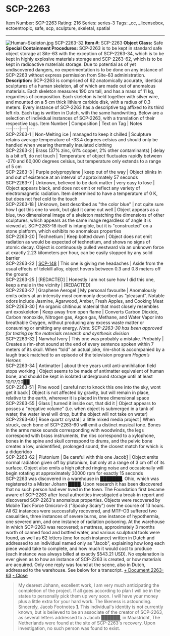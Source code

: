 # SCP-2263
Item Number: SCP-2263
Rating: 216
Series: series-3
Tags: _cc, _licensebox, ectoentropic, safe, scp, sculpture, skeletal, spatial

---

![Human-Skeleton.jpg](https://scp-wiki.wdfiles.com/local--files/scp-2263/Human-Skeleton.jpg)
SCP-2263-32
**Item #:** SCP-2263
**Object Class:** Safe
**Special Containment Procedures:** SCP-2263 is to be kept in standard safe object storage at Site-63 with the exception of SCP-2263-34, which is to be kept in highly explosive materials storage and SCP-2263-62, which is to be kept in radioactive materials storage. Due to potential as of yet undiscovered dangers, no experimentation is to be done on any instance of SCP-2263 without express permission from Site-63 administration.
**Description:** SCP-2263 is comprised of 62 anatomically accurate, identical sculptures of a human skeleton, all of which are made out of anomalous materials. Each skeleton measures 190 cm tall, and has a mass of 11 kg, regardless of composition. Each skeleton is held together with silver wire, and mounted on a 5 cm thick lithium carbide disk, with a radius of 0.3 meters. Every instance of SCP-2263 has a descriptive tag affixed to its third left rib. Each tag is written in Dutch, with the same handwriting. Below are a selection of individual instances of SCP-2263, with a translation of their respective tags.
Item Number | Composition | Text on Tag | Notes  
---|---|---|---  
SCP-2263-1 | Non-Melting ice | managed to keep it chilled | Sculpture retains average temperature of -33.4 degrees celsius and should only be handled when wearing thermally insulated clothing  
SCP-2263-2 | Brass (37% zinc, 61% copper, 2% other contaminants) | delay is a bit off, do not touch | Temperature of object fluctuates rapidly between -270 and 60,000 degrees celsius, but temperature only extends to a range of 5 cm  
SCP-2263-3 | Purple polypropylene | keep out of the way | Object blinks in and out of existence at an interval of approximately 57 seconds  
SCP-2263-7 | Unknown, believed to be dark matter | very easy to lose | Object appears black, and does not emit or reflect any variety of electromagnetic radiation. Item determined to have a temperature of 0 K, but does not feel cold to the touch  
SCP-2263-18 | Unknown, best described as "the color blue" | not quite sure how I got this one to work, but glad it came out well | Object appears as a blue, two dimensional image of a skeleton matching the dimensions of other sculptures, which appears as the same image regardless of angle it is viewed at. SCP-2263-18 itself is intangible, but it is "constructed" on a stone platform, which exhibits no anomalous properties  
SCP-2263-20 | Technetium | Keep bolted down | Object does not emit radiation as would be expected of technetium, and shows no signs of atomic decay. Object is continuously pulled westward via an unknown force at exactly 2.23 kilometers per hour, can be easily stopped by any solid barrier  
SCP-2263-22 | [SCP-148](/scp-148) | This one is giving me headaches | Aside from the usual effects of telekill alloy, object hovers between 0.3 and 0.8 meters off the ground  
SCP-2263-25 | [REDACTED] | Honestly I am not sure how I did this one, keep a mule in the vicinity | [REDACTED]  
SCP-2263-27 | Graphene Aerogel | My personal favourite | Anomalously emits odors at an intensity most commonly described as “pleasant”. Notable odors include Jasmine, Agarwood, Amber, Fresh Apples, and Cooking Meat  
SCP-2263-30 | An organic chitinous material that most closely resembles ant exoskeleton | Keep away from open flame | Converts Carbon Dioxide, Carbon monoxide, Nitrogen gas, Argon gas, Methane, and Water Vapor into breathable Oxygen, without producing any excess waste matter or consuming or emitting any energy. _Note: SCP-2263-30 has been approved for testing by the materials research and synthesis division_  
SCP-2263-32 | Narwhal Ivory | This one was probably a mistake. Probably | Creates a rim-shot sound at the end of every sentence spoken within 7 meters of its skull. When “told” an actual joke, rim-shot is accompanied by a laugh track matched to an episode of the television program _Hogan’s Heroes_  
SCP-2263-34 | Antimatter | about three years until anti-annihilation field stops working | Object seems to be made of antimatter equivalent of human bone, and should be kept in isolated underground storage until at least 10/17/20██  
SCP-2263-51 | Pine wood | careful not to knock this one into the sky, wont get it back | Object is not affected by gravity, but will remain in place, relative to the earth, wherever it is placed in three dimensional space  
SCP-2263-55 | Glass | turned it inside out, that did it | Object appears to posses a "negative volume" (i.e. when object is submerged in a tank of water, the water level will drop, but the object will not take on water)  
SCP-2263-60 | Rose quartz crystal | a little mixed media project | When struck, each bone of SCP-2263-60 will emit a distinct musical tone. Bones in the arms make sounds corresponding with woodwinds, the legs correspond with brass instruments, the ribs correspond to a xylophone, bones in the spine and skull correspond to drums, and the pelvic bone creates a low, unidentified, prolonged sound, the closest match for which is a didgeridoo  
SCP-2263-62 | Plutonium | Be careful with this one Jacob[1](javascript:;) | Object emits normal radiation given off by plutonium, but only at a range of 3 cm off of its surface. Object also emits a high pitched ringing noise and occasionally will begin rotating at approximately 30000 rpm for exactly 15 seconds  
SCP-2263 was discovered in a warehouse in ███████, Ohio, which was registered to a Mister Johann ████. Upon research it has been discovered that no such person had ever lived in the town. The Foundation first became aware of SCP-2263 after local authorities investigated a break-in report and discovered SCP-2263's anomalous properties. Objects were recovered by Mobile Task Force Omicron-3 ("Spooky Scary") over the course of 13 hours. All 62 instances were successfully recovered, and MTF-O3 suffered two casualities, three instances of severe burns, one instance of hypothermia, one severed arm, and one instance of radiation poisoning.
At the warehouse in which SCP-2263 was recovered; a mattress, approximately 3 months worth of canned food and bottled water, and various sculptural tools were found, as well as 62 letters (one for each instance) written in Dutch and addressed to an individual named only as "Jacob", explaining how long each piece would take to complete, and how much it would cost to produce (each instance was always billed at exactly $543.21 USD). No explanation is ever given as to how an instance of SCP-2263 is created, or how materials are acquired. Only one reply was found at the scene, also in Dutch, addressed to the warehouse. See below for a transcript.
[\+ Document 2263-63](javascript:;)
[\- Close](javascript:;)
> My dearest Johann, excellent work, I am very much anticipating the completion of the project. If all goes according to plan I will be in the states to personally pick them up very soon. I will have your money plus a little extra for your hard work. The likeness is astounding. Sincerely, Jacob
Footnotes
[1](javascript:;). This individual's identity is not currently known, but is believed to be an associate of the creator of SCP-2263, as several letters addressed to a Jacob ██████, in Maastricht, The Netherlands were found at the site of SCP-2263's recovery. Upon investigation, no such person was found to exist.